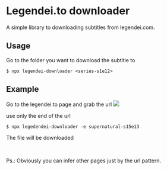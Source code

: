 # Legendei.to downloader 

A simple library to downloading subtitles from legendei.com.

Usage
---

Go to the folder you want to download the subtitle to


```bash=
$ npx legendei-downloader <series-s1e12>
```

Example
---
Go to the legendei.to page and grab the url
![](https://i.imgur.com/EER5sn5.png)

use only the end of the url

```bash=
$ npx legedendei-downloader -e supernatural-s15e13
```

The file will be downloaded


<br />
<p class="small">
Ps.: Obviously you can infer other pages just by the url pattern.
</p> 
